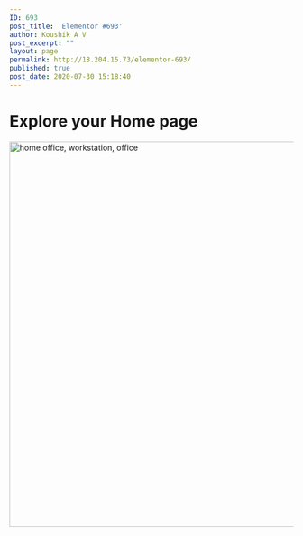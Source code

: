 ```yaml
---
ID: 693
post_title: 'Elementor #693'
author: Koushik A V
post_excerpt: ""
layout: page
permalink: http://18.204.15.73/elementor-693/
published: true
post_date: 2020-07-30 15:18:40
---
```

<h1>Explore your Home page</h1>		
										<img width="1024" height="682" src="http://18.204.15.73/wp-content/uploads/2020/07/home-office-workstation-office-336373-1024x682.jpg" alt="home office, workstation, office" srcset="http://18.204.15.73/wp-content/uploads/2020/07/home-office-workstation-office-336373-1024x682.jpg 1024w, http://18.204.15.73/wp-content/uploads/2020/07/home-office-workstation-office-336373-300x200.jpg 300w, http://18.204.15.73/wp-content/uploads/2020/07/home-office-workstation-office-336373-768x512.jpg 768w, http://18.204.15.73/wp-content/uploads/2020/07/home-office-workstation-office-336373.jpg 1280w" sizes="(max-width: 1024px) 100vw, 1024px" />